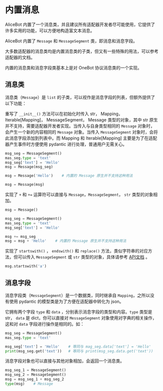 # 内置消息

AliceBot 内置了一个消息类，并且建议所有适配器开发者尽可能使用，它提供了许多实用的功能，可以方便地构造富文本消息。

AliceBot 内置了 `Message` 和 `MessageSegment` 类，即消息和消息字段。

大多数适配器的消息类均是内置消息类的子类，但又有一些特殊的用法，可以参考适配器的文档。

内置的消息类和消息字段类基本上是对 OneBot 协议消息类的一个实现。

## 消息类

消息类（`Message`）是 `list` 的子类，可以视作是消息字段的列表，但额外提供了以下功能：

重写了 `__init__()` 方法可以在初始化时传入 str， Mapping， Iterable[Mapping]， MessageSegment， Message 类型的对象，其中 str 原生并不支持，需要适配器开发者实现。当传入与自身类型相同的 `Message` 对象时，会产生一个新的内容相同的 `Message` 对象。当传入 `MessageSegment` 对象时，会将此消息字段添加到列表中。而 Mapping 和 Iterable[Mapping] 主要是为了在适配器产生事件时方便使用 pydantic 进行处理，普通用户无需关心。

```python
msg_seg = MessageSegment()
mas_seg.type = 'text'
msg_seg['text'] = 'Hello'
msg = Message(msg_seg)

msg = Message('Hello')    # 内置的 Message 原生并不支持这种用法

msg = Message(msg)
```

实现了 `+` 和 `+=` 运算符可以直接与 `Message`，`MessageSegment`， `str` 类型的对象相加。

```python
msg = Message()

msg_seg = MessageSegment()
mas_seg.type = 'text'
msg_seg['text'] = 'Hello'

msg += msg_seg
msg = msg + 'Hello'    # 内置的 Message 原生并不支持这种用法
```

实现了 `startswith()` ， `endswith()` 和 `replace()` 方法，类似字符串的对应方法，但可以传入 `MessageSegment` 或 `str` 类型的对象，具体请参考 [API文档](/api/message.md) 。

```python
msg.startswith('a')
```

## 消息字段

消息字段类（`MessageSegment`）是一个数据类，同时继承自 `Mapping`，之所以没有使用 pydantic 的模型类是为了方便在适配器中转化为 json。

它拥有两个字段 `type` 和 `data` ，分别表示消息字段的类型和内容。`type` 类型是 str， `data` 是 dict，你可以直接对  `MessageSegment` 对象使用对字典的相关操作，这和对  `data` 字段进行操作是相同的。如：

```python
msg_seg = MessageSegment()
mas_seg.type = 'text'

msg_seg['text'] = 'Hello'    # 等同与 mag_seg.data['text'] = 'Hello'
print(msg_seg.get('text'))   # 等同与 print(msg_seg.data.get('text'))
```

消息字段对象也可以直接与其他对象相加，会返回一个消息类。

```python
msg_seg_1 = MessageSegment()
msg_seg_2 = MessageSegment()
msg = msg_seg_1 + msg_seg_2
type(msg)    # Message
```